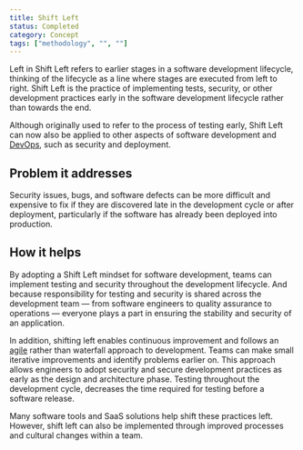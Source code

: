 ```yaml
---
title: Shift Left
status: Completed
category: Concept
tags: ["methodology", "", ""]
---
```


Left in Shift Left refers to earlier stages in a software development lifecycle, 
thinking of the lifecycle as a line where stages are executed from left to right. 
Shift Left is the practice of implementing tests, security, or other development practices 
early in the software development lifecycle rather than towards the end. 

Although originally used to refer to the process of testing early, 
Shift Left can now also be applied to other aspects of software development and [DevOps](/devops/), such as security and deployment. 

## Problem it addresses

Security issues, bugs, and software defects can be more difficult and expensive to fix 
if they are discovered late in the development cycle or after deployment, 
particularly if the software has already been deployed into production. 

## How it helps

By adopting a Shift Left mindset for software development, 
teams can implement testing and security throughout the development lifecycle. 
And because responsibility for testing and security is shared across the development team 
— from software engineers to quality assurance to operations — 
everyone plays a part in ensuring the stability and security of an application. 

In addition, shifting left enables continuous improvement and 
follows an [agile](/agile-software-development/) rather than waterfall approach to development. 
Teams can make small iterative improvements and identify problems earlier on. 
This approach allows engineers to adopt security and secure development practices 
as early as the design and architecture phase. 
Testing throughout the development cycle, decreases the time required for testing before a software release. 

Many software tools and SaaS solutions help shift these practices left. 
However, shift left can also be implemented through improved processes and cultural changes within a team.

